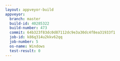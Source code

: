 ```yaml
---
layout: appveyor-build
appveyor:
  branch: master
  build-id: 40285322
  build-number: 473
  commit: 64b323f83dc0d87112dc9e3a30dc4f8ea31933f1
  job-id: k86q314u2kkv62qq
  job-number: 5
  os-name: Windows
  test-result: 0
---
```

